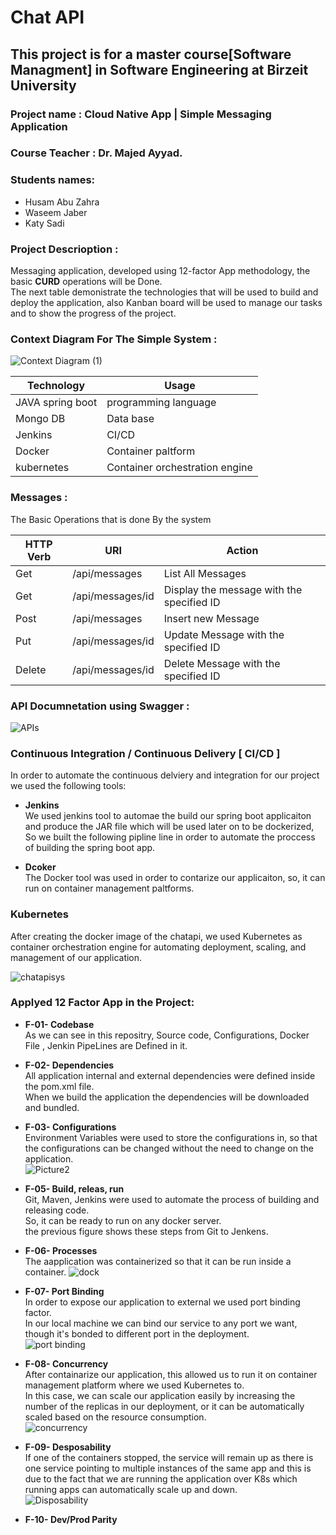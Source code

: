 # Chat API <br>
## This project is for a master course[Software Managment] in Software Engineering at Birzeit University  

### Project name : Cloud Native App | Simple Messaging Application 

### Course Teacher : Dr. Majed Ayyad.

### Students names: 
- Husam Abu Zahra   
- Waseem Jaber  
- Katy Sadi   

### Project Descrioption  :
Messaging application, developed using 12-factor App methodology, the basic **CURD** operations will be Done.  
The next table demonistrate the technologies that will be used to build and deploy the application, also Kanban board will be used to manage our tasks and to show the progress of the project.  

### Context Diagram For The Simple System  :

![Context Diagram (1)](https://user-images.githubusercontent.com/54929537/100285323-5e9fa080-2f79-11eb-9d8c-c6a080b16b56.jpg)



| Technology      | Usage               |
| --------------- | --------------------|
|JAVA spring boot | programming language|
|Mongo DB         | Data base           |
|Jenkins          | CI/CD               |
|Docker           | Container paltform   |
|kubernetes       | Container orchestration engine|

### Messages :
The Basic Operations that is done By the system

| HTTP Verb       |       URI               |    Action            |
| --------------- | ------------------------|-----------------------------------------------|
| Get             |  /api/messages          |    List All Messages                          |
| Get             |  /api/messages/id       |    Display the message with the specified ID  |
| Post            |  /api/messages          |    Insert new Message                         |
| Put             |  /api/messages/id       |    Update Message with the specified ID       |
| Delete          |  /api/messages/id       |    Delete Message with the specified ID       |



### API Documnetation using Swagger  :

![APIs](https://user-images.githubusercontent.com/54929537/99323052-00d4cf80-287a-11eb-8479-2673f9f0732b.PNG)


### Continuous Integration / Continuous Delivery [ CI/CD ]

In order to automate the continuous delviery and integration for our project we used the following tools:

- **Jenkins**   
We used jenkins tool to automae the build our spring boot applicaiton and produce the JAR file which will be used later on to be dockerized, So we built the following pipline line in order to automate the proccess of building the spring boot app.


- **Dcoker**  
The Docker tool was used in order to contarize our applicaiton, so, it can run on container management paltforms.  


### Kubernetes  
After creating the docker image of the chatapi, we used Kubernetes as container orchestration engine for automating deployment, scaling, and management of our application.  
  
   
   ![chatapisys](https://user-images.githubusercontent.com/54929537/106003014-74852b00-60ba-11eb-8e80-0376147dbaab.png)



### Applyed 12 Factor App in the Project:   
- **F-01- Codebase**  
As we can see in this repositry, Source code, Configurations, Docker File , Jenkin PipeLines are Defined in it.  
- **F-02- Dependencies**   
All application internal and external dependencies were defined inside the pom.xml file.  
When we build the application the dependencies will be downloaded and bundled.   
- **F-03- Configurations**     
Environment Variables were used to store the configurations in, so that the configurations can be changed without the need to change on the application.  
![Picture2](https://user-images.githubusercontent.com/54929537/106011536-3b04ed80-60c3-11eb-80c3-7c7e74107e0a.png)

- **F-05- Build, releas, run**  
Git, Maven, Jenkins were used to automate the process of building and releasing code.  
So, it can be ready to run on any docker server.  
the previous figure shows these steps from Git to Jenkens.  
- **F-06- Processes**   
The aapplication was containerized so that it can be run inside a container.
![dock](https://user-images.githubusercontent.com/54929537/106014140-ddbe6b80-60c5-11eb-8c94-c8b02d8387a5.png)

- **F-07- Port Binding**   
In order to expose our application to external we used port binding factor.  
In our local machine we can bind our service to any port we want, though it's bonded to different port in the deployment.  
![port binding](https://user-images.githubusercontent.com/54929537/106195410-c7dda300-61b8-11eb-9009-de05405c1cf5.png)

- **F-08- Concurrency**  
After containarize our application, this allowed us to run it on container management platform where we used Kubernetes to.  
In this case, we can scale our application easily by increasing the number of the replicas in our deployment, or it can be automatically scaled based on the resource consumption.  
![concurrency](https://user-images.githubusercontent.com/54929537/106197429-63701300-61bb-11eb-8abd-aabd9002d576.png)

- **F-09- Desposability**   
If one of the containers stopped, the service will remain up as there is one service pointing to multiple instances of the same app and this is due to the fact that we are running the application over K8s which running apps can automatically scale up and down.   
![Disposability](https://user-images.githubusercontent.com/54929537/106198918-52c09c80-61bd-11eb-973e-be9e958d396f.png)

- **F-10- Dev/Prod Parity**   




